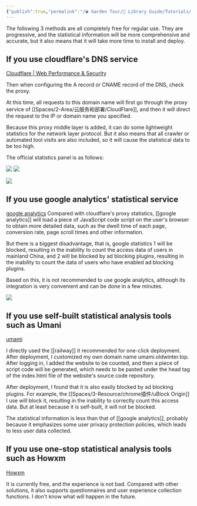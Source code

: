 ```yaml
---
{"publish":true,"permalink":"/🍀 Garden Tour/🧰 Library Guide/Tutorials/How to embed an access statistics system in this library's digital garden.md","title":"How to embed an access statistics system in this library's digital garden","created":"2022-08-23","modified":"2023-03-14","published":"2025-07-09T10:56:23.450+08:00","cssclasses":""}
---
```


The following 3 methods are all completely free for regular use. They are progressive, and the statistical information will be more comprehensive and accurate, but it also means that it will take more time to install and deploy.

## If you use cloudflare's DNS service

[Cloudflare | Web Performance & Security](https://dash.cloudflare.com/)

Then when configuring the A record or CNAME record of the DNS, check the proxy.

At this time, all requests to this domain name will first go through the proxy service of [[Spaces/2-Area/云服务和部署/CloudFlare]], and then it will direct the request to the IP or domain name you specified.

Because this proxy middle layer is added, it can do some lightweight statistics for the network layer protocol. But it also means that all crawler or automated tool visits are also included, so it will cause the statistical data to be too high.

The official statistics panel is as follows:

![](https://img2.oldwinter.top/202208232305309.png)
![](https://img2.oldwinter.top/202208232306036.png)

![](https://img2.oldwinter.top/202208232305980.png)

## If you use google analytics' statistical service

[google analytics](https://analytics.google.com/analytics/web/)
Compared with cloudflare's proxy statistics, [[google analytics]] will load a piece of JavaScript code script on the user's browser to obtain more detailed data, such as the dwell time of each page, conversion rate, page scroll times and other information.

But there is a biggest disadvantage, that is, google statistics 1 will be blocked, resulting in the inability to count the access data of users in mainland China, and 2 will be blocked by ad blocking plugins, resulting in the inability to count the data of users who have enabled ad blocking plugins.

Based on this, it is not recommended to use google analytics, although its integration is very convenient and can be done in a few minutes.

![](https://img2.oldwinter.top/202208232313158.png)

## If you use self-built statistical analysis tools such as Umani

[umami](https://umami.is/)

I directly used the [[railway]] it recommended for one-click deployment. After deployment, I customized my own domain name umami.oldwinter.top. After logging in, I added the website to be counted, and then a piece of script code will be generated, which needs to be pasted under the head tag of the index.html file of the website's source code repository.

After deployment, I found that it is also easily blocked by ad blocking plugins. For example, the [[Spaces/3-Resource/chrome插件/uBlock Origin]] I use will block it, resulting in the inability to correctly count this access data. But at least because it is self-built, it will not be blocked.

The statistical information is less than that of [[google analytics]], probably because it emphasizes some user privacy protection policies, which leads to less user data collected.

## If you use one-stop statistical analysis tools such as Howxm

[Howxm](https://app.howxm.com/)

It is currently free, and the experience is not bad. Compared with other solutions, it also supports questionnaires and user experience collection functions. I don't know what will happen in the future. 